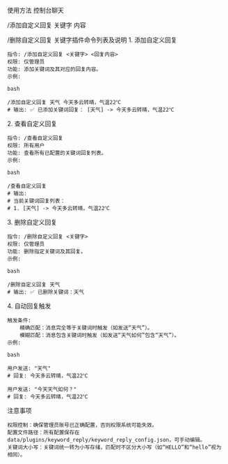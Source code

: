 使用方法
控制台聊天 	

/添加自定义回复 关键字 内容

/删除自定义回复 关键字插件命令列表及说明
​1. 添加自定义回复

    ​指令: /添加自定义回复 <关键字> <回复内容>
    ​权限: 仅管理员
    ​功能: 添加关键词及其对应的回复内容。
    ​示例:

    bash

    /添加自定义回复 天气 今天多云转晴，气温22℃
    # 输出: ✅ 已添加关键词回复： [天气] -> 今天多云转晴，气温22℃

​2. 查看自定义回复

    ​指令: /查看自定义回复
    ​权限: 所有用户
    ​功能: 查看所有已配置的关键词回复列表。
    ​示例:

    bash

    /查看自定义回复
    # 输出: 
    # 当前关键词回复列表：
    # 1. [天气] -> 今天多云转晴，气温22℃

​3. 删除自定义回复

    ​指令: /删除自定义回复 <关键字>
    ​权限: 仅管理员
    ​功能: 删除指定关键词及其回复。
    ​示例:

    bash

    /删除自定义回复 天气
    # 输出: ✅ 已删除关键词：天气

​4. 自动回复触发

    ​触发条件:
        ​精确匹配：消息完全等于关键词时触发（如发送“天气”）。
        ​模糊匹配：消息包含关键词时触发（如发送“天气如何”包含“天气”）。
    ​示例:

    bash

    用户发送: "天气"
    # 回复: 今天多云转晴，气温22℃

    用户发送: "今天天气如何？"
    # 回复: 今天多云转晴，气温22℃

​注意事项

    ​权限控制：确保管理员账号已正确配置，否则权限系统可能失效。
    ​配置文件路径：所有配置保存在 data/plugins/keyword_reply/keyword_reply_config.json，可手动编辑。
    ​关键词大小写：关键词统一转为小写存储，匹配时不区分大小写（如“HELLO”和“hello”视为相同）。


